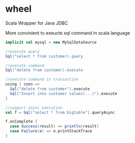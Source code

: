 wheel
=====

Scala Wrapper for Java JDBC

More convinient to exeucte sql command in scala language


```scala
implicit val mysql = new MySqlDataSource

//execute query
Sql("select * from customer).query

//execute command
Sql("delete from customer).execute

//execute command in transaction
using { conn => 
  Sql("delete from customer").execute
  Sql("Insert into customer values(...)").execute
}

//support async execution
val f = Sql("select * from bigtable").queryAsync

f.onComplete {
  case Success(result) => println(result)
  case Failure(e) => e.printStackTrace
}
```
